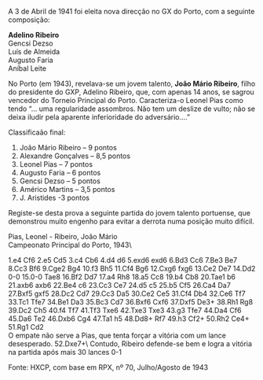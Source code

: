 A 3 de Abril de 1941 foi eleita nova direcção no GX do Porto, com a seguinte composição:

**Adelino Ribeiro**\
Gencsi Dezso\
Luís de Almeida\
Augusto Faria\
Aníbal Leite

No Porto (em 1943), revelava-se um jovem talento, **João Mário Ribeiro**, filho do presidente do GXP,
Adelino Ribeiro, que, com apenas 14 anos, se sagrou vencedor do Torneio Principal do
Porto. Caracteriza-o Leonel Pias como tendo “... uma regularidade assombros. Não tem um
deslize de vulto; não se deixa iludir pela aparente inferioridade do adversário....” 


Classificaão final:

1. João Mário Ribeiro – 9 pontos
2. Alexandre Gonçalves – 8,5 pontos
3. Leonel Pias – 7 pontos
4. Augusto Faria – 6 pontos
5. Gencsi Dezso – 5 pontos
6. Américo Martins – 3,5 pontos
7. J. Aristides -3 pontos

Registe-se desta prova a seguinte partida do jovem talento portuense, que demonstrou
muito engenho para evitar a derrota numa posição muito difícil.

Pias, Leonel - Ribeiro, João Mário\
Campeonato Principal do Porto, 1943\

1.e4 Cf6 2.e5 Cd5 3.c4 Cb6 4.d4 d6 5.exd6 exd6 6.Bd3 Cc6 7.Be3 Be7 8.Cc3 Bf6 9.Cge2 Bg4
10.f3 Bh5 11.Cf4 Bg6 12.Cxg6 fxg6 13.Ce2 De7 14.Dd2 0-0 15.0-0 Tae8 16.Bf2 Dd7 17.a4 Rh8
18.a5 Cc8 19.b4 Cb8 20.Tae1 b6 21.axb6 axb6 22.Be4 c6 23.Cc3 Ce7 24.d5 c5 25.b5 Cf5 26.Ca4
Da7 27.Bxf5 gxf5 28.Dc2 Cd7 29.Cc3 Da5 30.Ce2 Ce5 31.Cf4 Db4 32.Ce6 Tf7 33.Tc1 Tfe7
34.Be1 Da3 35.Bc3 Cd7 36.Bxf6 Cxf6 37.Dxf5 De3+ 38.Rh1 Rg8 39.Dc2 Ch5 40.f4 Tf7 41.Tf3
Txe6 42.Txe3 Txe3 43.g3 Tfe7 44.Da4 Cf6 45.Da6 Te2 46.Dxb6 Cg4 47.Ta1 h5 48.Dd8+ Rf7
49.h3 Cf2+ 50.Rh2 Ce4+ 51.Rg1 Cd2\
O empate não serve a Pias, que tenta forçar a vitória com um
lance desesperado. 
52.Dxe7+\ 
Contudo, Ribeiro defende-se bem e logra a vitória na partida após
mais 30 lances 0-1

Fonte: HXCP, com base em RPX, nº 70, Julho/Agosto de 1943 
